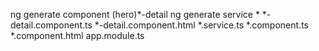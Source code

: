 ng generate component (hero)*-detail
ng generate service *
*-detail.component.ts
*-detail.component.html
*.service.ts
*.component.ts
*.component.html
app.module.ts
